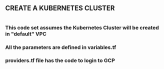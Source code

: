 

##   CREATE A KUBERNETES CLUSTER
#

###  This code set assumes the Kubernetes Cluster will be created in "default" VPC

###  All the parameters are defined in variables.tf

### providers.tf file has the code to login to GCP
